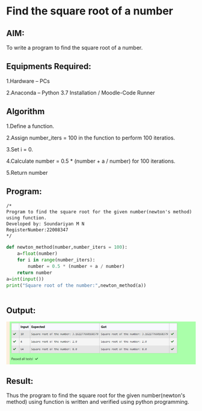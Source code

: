 # Find the square root of a number

## AIM:
To write a program to find the square root of a number.

## Equipments Required:
1.Hardware – PCs

2.Anaconda – Python 3.7 Installation / Moodle-Code Runner

## Algorithm
1.Define a function.

2.Assign number_iters = 100 in the function to perform 100 iteratios.

3.Set i = 0.

4.Calculate  number = 0.5 * (number + a / number) for 100 iterations.

5.Return number

## Program:
```
/*
Program to find the square root for the given number(newton's method) using function.
Developed by: Soundariyan M N 
RegisterNumber:22008347  
*/
```
```Python
def newton_method(number,number_iters = 100):
    a=float(number)
    for i in range(number_iters):
        number = 0.5 * (number + a / number)
    return number
a=int(input())
print("Square root of the number:",newton_method(a))
    
```    

## Output:
![model](output.png)


## Result:
Thus the program to find the square root for the given number(newton's method) using function is written and verified using python programming.
